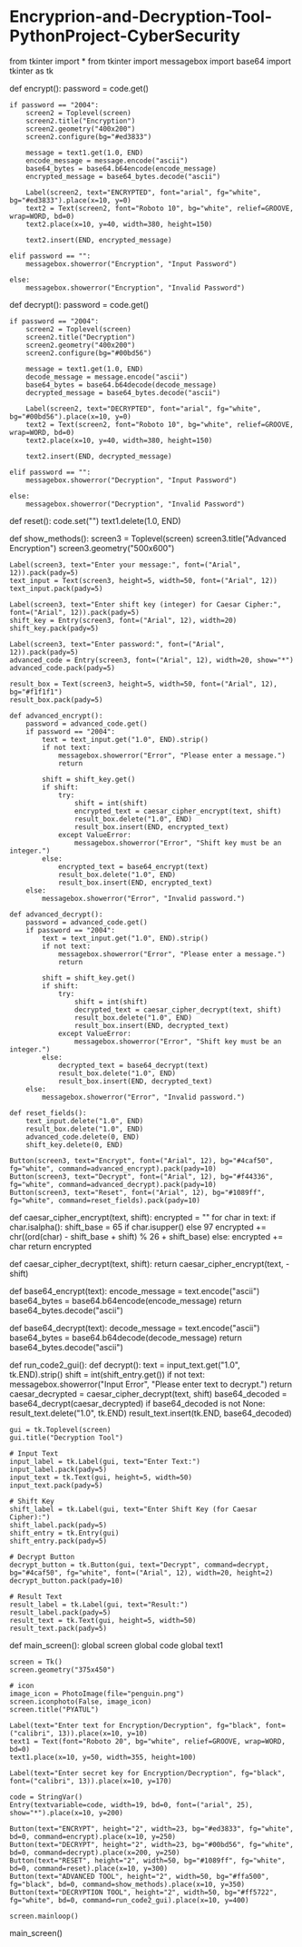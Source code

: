 # Encryprion-and-Decryption-Tool-PythonProject-CyberSecurity
from tkinter import *
from tkinter import messagebox
import base64
import tkinter as tk

def encrypt():
    password = code.get()

    if password == "2004":
        screen2 = Toplevel(screen)
        screen2.title("Encryption")
        screen2.geometry("400x200")
        screen2.configure(bg="#ed3833")

        message = text1.get(1.0, END)
        encode_message = message.encode("ascii")
        base64_bytes = base64.b64encode(encode_message)
        encrypted_message = base64_bytes.decode("ascii")

        Label(screen2, text="ENCRYPTED", font="arial", fg="white", bg="#ed3833").place(x=10, y=0)
        text2 = Text(screen2, font="Roboto 10", bg="white", relief=GROOVE, wrap=WORD, bd=0)
        text2.place(x=10, y=40, width=380, height=150)

        text2.insert(END, encrypted_message)

    elif password == "":
        messagebox.showerror("Encryption", "Input Password")

    else:
        messagebox.showerror("Encryption", "Invalid Password")

def decrypt():
    password = code.get()

    if password == "2004":
        screen2 = Toplevel(screen)
        screen2.title("Decryption")
        screen2.geometry("400x200")
        screen2.configure(bg="#00bd56")

        message = text1.get(1.0, END)
        decode_message = message.encode("ascii")
        base64_bytes = base64.b64decode(decode_message)
        decrypted_message = base64_bytes.decode("ascii")

        Label(screen2, text="DECRYPTED", font="arial", fg="white", bg="#00bd56").place(x=10, y=0)
        text2 = Text(screen2, font="Roboto 10", bg="white", relief=GROOVE, wrap=WORD, bd=0)
        text2.place(x=10, y=40, width=380, height=150)

        text2.insert(END, decrypted_message)

    elif password == "":
        messagebox.showerror("Decryption", "Input Password")

    else:
        messagebox.showerror("Decryption", "Invalid Password")

def reset():
    code.set("")
    text1.delete(1.0, END)

def show_methods():
    screen3 = Toplevel(screen)
    screen3.title("Advanced Encryption")
    screen3.geometry("500x600")

    Label(screen3, text="Enter your message:", font=("Arial", 12)).pack(pady=5)
    text_input = Text(screen3, height=5, width=50, font=("Arial", 12))
    text_input.pack(pady=5)

    Label(screen3, text="Enter shift key (integer) for Caesar Cipher:", font=("Arial", 12)).pack(pady=5)
    shift_key = Entry(screen3, font=("Arial", 12), width=20)
    shift_key.pack(pady=5)

    Label(screen3, text="Enter password:", font=("Arial", 12)).pack(pady=5)
    advanced_code = Entry(screen3, font=("Arial", 12), width=20, show="*")
    advanced_code.pack(pady=5)

    result_box = Text(screen3, height=5, width=50, font=("Arial", 12), bg="#f1f1f1")
    result_box.pack(pady=5)

    def advanced_encrypt():
        password = advanced_code.get()
        if password == "2004":
            text = text_input.get("1.0", END).strip()
            if not text:
                messagebox.showerror("Error", "Please enter a message.")
                return

            shift = shift_key.get()
            if shift:
                try:
                    shift = int(shift)
                    encrypted_text = caesar_cipher_encrypt(text, shift)
                    result_box.delete("1.0", END)
                    result_box.insert(END, encrypted_text)
                except ValueError:
                    messagebox.showerror("Error", "Shift key must be an integer.")
            else:
                encrypted_text = base64_encrypt(text)
                result_box.delete("1.0", END)
                result_box.insert(END, encrypted_text)
        else:
            messagebox.showerror("Error", "Invalid password.")

    def advanced_decrypt():
        password = advanced_code.get()
        if password == "2004":
            text = text_input.get("1.0", END).strip()
            if not text:
                messagebox.showerror("Error", "Please enter a message.")
                return

            shift = shift_key.get()
            if shift:
                try:
                    shift = int(shift)
                    decrypted_text = caesar_cipher_decrypt(text, shift)
                    result_box.delete("1.0", END)
                    result_box.insert(END, decrypted_text)
                except ValueError:
                    messagebox.showerror("Error", "Shift key must be an integer.")
            else:
                decrypted_text = base64_decrypt(text)
                result_box.delete("1.0", END)
                result_box.insert(END, decrypted_text)
        else:
            messagebox.showerror("Error", "Invalid password.")

    def reset_fields():
        text_input.delete("1.0", END)
        result_box.delete("1.0", END)
        advanced_code.delete(0, END)
        shift_key.delete(0, END)

    Button(screen3, text="Encrypt", font=("Arial", 12), bg="#4caf50", fg="white", command=advanced_encrypt).pack(pady=10)
    Button(screen3, text="Decrypt", font=("Arial", 12), bg="#f44336", fg="white", command=advanced_decrypt).pack(pady=10)
    Button(screen3, text="Reset", font=("Arial", 12), bg="#1089ff", fg="white", command=reset_fields).pack(pady=10)

def caesar_cipher_encrypt(text, shift):
    encrypted = ""
    for char in text:
        if char.isalpha():
            shift_base = 65 if char.isupper() else 97
            encrypted += chr((ord(char) - shift_base + shift) % 26 + shift_base)
        else:
            encrypted += char
    return encrypted

def caesar_cipher_decrypt(text, shift):
    return caesar_cipher_encrypt(text, -shift)

def base64_encrypt(text):
    encode_message = text.encode("ascii")
    base64_bytes = base64.b64encode(encode_message)
    return base64_bytes.decode("ascii")

def base64_decrypt(text):
    decode_message = text.encode("ascii")
    base64_bytes = base64.b64decode(decode_message)
    return base64_bytes.decode("ascii")

def run_code2_gui():
    def decrypt():
        text = input_text.get("1.0", tk.END).strip()
        shift = int(shift_entry.get())
        if not text:
            messagebox.showerror("Input Error", "Please enter text to decrypt.")
            return
        caesar_decrypted = caesar_cipher_decrypt(text, shift)
        base64_decoded = base64_decrypt(caesar_decrypted)
        if base64_decoded is not None:
            result_text.delete("1.0", tk.END)
            result_text.insert(tk.END, base64_decoded)

    gui = tk.Toplevel(screen)
    gui.title("Decryption Tool")

    # Input Text
    input_label = tk.Label(gui, text="Enter Text:")
    input_label.pack(pady=5)
    input_text = tk.Text(gui, height=5, width=50)
    input_text.pack(pady=5)

    # Shift Key
    shift_label = tk.Label(gui, text="Enter Shift Key (for Caesar Cipher):")
    shift_label.pack(pady=5)
    shift_entry = tk.Entry(gui)
    shift_entry.pack(pady=5)

    # Decrypt Button
    decrypt_button = tk.Button(gui, text="Decrypt", command=decrypt, bg="#4caf50", fg="white", font=("Arial", 12), width=20, height=2)
    decrypt_button.pack(pady=10)

    # Result Text
    result_label = tk.Label(gui, text="Result:")
    result_label.pack(pady=5)
    result_text = tk.Text(gui, height=5, width=50)
    result_text.pack(pady=5)

def main_screen():
    global screen
    global code
    global text1

    screen = Tk()
    screen.geometry("375x450")

    # icon
    image_icon = PhotoImage(file="penguin.png")
    screen.iconphoto(False, image_icon)
    screen.title("PYATUL")

    Label(text="Enter text for Encryption/Decryption", fg="black", font=("calibri", 13)).place(x=10, y=10)
    text1 = Text(font="Roboto 20", bg="white", relief=GROOVE, wrap=WORD, bd=0)
    text1.place(x=10, y=50, width=355, height=100)

    Label(text="Enter secret key for Encryption/Decryption", fg="black", font=("calibri", 13)).place(x=10, y=170)

    code = StringVar()
    Entry(textvariable=code, width=19, bd=0, font=("arial", 25), show="*").place(x=10, y=200)

    Button(text="ENCRYPT", height="2", width=23, bg="#ed3833", fg="white", bd=0, command=encrypt).place(x=10, y=250)
    Button(text="DECRYPT", height="2", width=23, bg="#00bd56", fg="white", bd=0, command=decrypt).place(x=200, y=250)
    Button(text="RESET", height="2", width=50, bg="#1089ff", fg="white", bd=0, command=reset).place(x=10, y=300)
    Button(text="ADVANCED TOOL", height="2", width=50, bg="#ffa500", fg="black", bd=0, command=show_methods).place(x=10, y=350)
    Button(text="DECRYPTION TOOL", height="2", width=50, bg="#ff5722", fg="white", bd=0, command=run_code2_gui).place(x=10, y=400)

    screen.mainloop()

main_screen()
